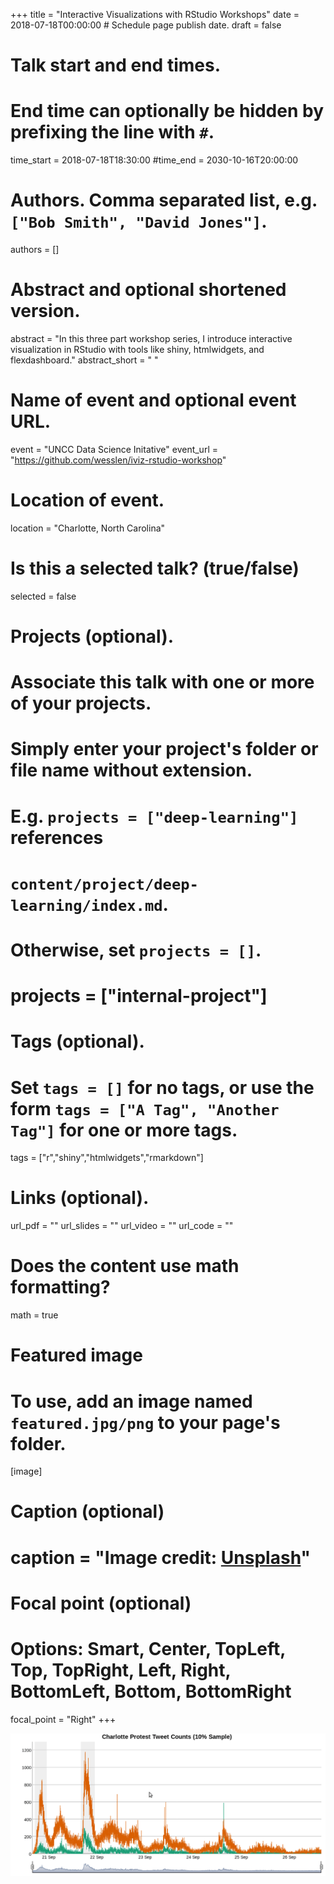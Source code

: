 +++
title = "Interactive Visualizations with RStudio Workshops"
date = 2018-07-18T00:00:00  # Schedule page publish date.
draft = false

# Talk start and end times.
#   End time can optionally be hidden by prefixing the line with `#`.
time_start = 2018-07-18T18:30:00
#time_end = 2030-10-16T20:00:00

# Authors. Comma separated list, e.g. `["Bob Smith", "David Jones"]`.
authors = []

# Abstract and optional shortened version.
abstract = "In this three part workshop series, I introduce interactive visualization in RStudio with tools like shiny, htmlwidgets, and flexdashboard."
abstract_short = " "

# Name of event and optional event URL.
event = "UNCC Data Science Initative"
event_url = "https://github.com/wesslen/iviz-rstudio-workshop"

# Location of event.
location = "Charlotte, North Carolina"

# Is this a selected talk? (true/false)
selected = false

# Projects (optional).
#   Associate this talk with one or more of your projects.
#   Simply enter your project's folder or file name without extension.
#   E.g. `projects = ["deep-learning"]` references 
#   `content/project/deep-learning/index.md`.
#   Otherwise, set `projects = []`.
# projects = ["internal-project"]

# Tags (optional).
#   Set `tags = []` for no tags, or use the form `tags = ["A Tag", "Another Tag"]` for one or more tags.
tags = ["r","shiny","htmlwidgets","rmarkdown"]

# Links (optional).
url_pdf = ""
url_slides = ""
url_video = ""
url_code = ""

# Does the content use math formatting?
math = true

# Featured image
# To use, add an image named `featured.jpg/png` to your page's folder. 
[image]
  # Caption (optional)
  # caption = "Image credit: [**Unsplash**](https://unsplash.com/photos/bzdhc5b3Bxs)"

  # Focal point (optional)
  # Options: Smart, Center, TopLeft, Top, TopRight, Left, Right, BottomLeft, Bottom, BottomRight
  focal_point = "Right"
+++

![](protests.gif)

